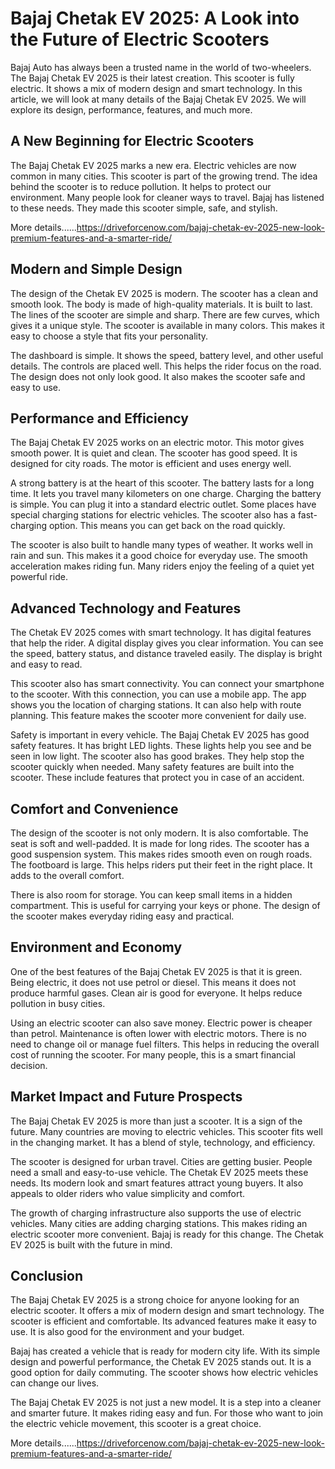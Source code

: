 # Bajaj Chetak EV 2025: A Look into the Future of Electric Scooters

Bajaj Auto has always been a trusted name in the world of two-wheelers. The Bajaj Chetak EV 2025 is their latest creation. This scooter is fully electric. It shows a mix of modern design and smart technology. In this article, we will look at many details of the Bajaj Chetak EV 2025. We will explore its design, performance, features, and much more.

## A New Beginning for Electric Scooters

The Bajaj Chetak EV 2025 marks a new era. Electric vehicles are now common in many cities. This scooter is part of the growing trend. The idea behind the scooter is to reduce pollution. It helps to protect our environment. Many people look for cleaner ways to travel. Bajaj has listened to these needs. They made this scooter simple, safe, and stylish.

More details......https://driveforcenow.com/bajaj-chetak-ev-2025-new-look-premium-features-and-a-smarter-ride/

## Modern and Simple Design

The design of the Chetak EV 2025 is modern. The scooter has a clean and smooth look. The body is made of high-quality materials. It is built to last. The lines of the scooter are simple and sharp. There are few curves, which gives it a unique style. The scooter is available in many colors. This makes it easy to choose a style that fits your personality.

The dashboard is simple. It shows the speed, battery level, and other useful details. The controls are placed well. This helps the rider focus on the road. The design does not only look good. It also makes the scooter safe and easy to use.

## Performance and Efficiency

The Bajaj Chetak EV 2025 works on an electric motor. This motor gives smooth power. It is quiet and clean. The scooter has good speed. It is designed for city roads. The motor is efficient and uses energy well.

A strong battery is at the heart of this scooter. The battery lasts for a long time. It lets you travel many kilometers on one charge. Charging the battery is simple. You can plug it into a standard electric outlet. Some places have special charging stations for electric vehicles. The scooter also has a fast-charging option. This means you can get back on the road quickly.

The scooter is also built to handle many types of weather. It works well in rain and sun. This makes it a good choice for everyday use. The smooth acceleration makes riding fun. Many riders enjoy the feeling of a quiet yet powerful ride.

## Advanced Technology and Features

The Chetak EV 2025 comes with smart technology. It has digital features that help the rider. A digital display gives you clear information. You can see the speed, battery status, and distance traveled easily. The display is bright and easy to read.

This scooter also has smart connectivity. You can connect your smartphone to the scooter. With this connection, you can use a mobile app. The app shows you the location of charging stations. It can also help with route planning. This feature makes the scooter more convenient for daily use.

Safety is important in every vehicle. The Bajaj Chetak EV 2025 has good safety features. It has bright LED lights. These lights help you see and be seen in low light. The scooter also has good brakes. They help stop the scooter quickly when needed. Many safety features are built into the scooter. These include features that protect you in case of an accident.

## Comfort and Convenience

The design of the scooter is not only modern. It is also comfortable. The seat is soft and well-padded. It is made for long rides. The scooter has a good suspension system. This makes rides smooth even on rough roads. The footboard is large. This helps riders put their feet in the right place. It adds to the overall comfort.

There is also room for storage. You can keep small items in a hidden compartment. This is useful for carrying your keys or phone. The design of the scooter makes everyday riding easy and practical.

## Environment and Economy

One of the best features of the Bajaj Chetak EV 2025 is that it is green. Being electric, it does not use petrol or diesel. This means it does not produce harmful gases. Clean air is good for everyone. It helps reduce pollution in busy cities.

Using an electric scooter can also save money. Electric power is cheaper than petrol. Maintenance is often lower with electric motors. There is no need to change oil or manage fuel filters. This helps in reducing the overall cost of running the scooter. For many people, this is a smart financial decision.

## Market Impact and Future Prospects

The Bajaj Chetak EV 2025 is more than just a scooter. It is a sign of the future. Many countries are moving to electric vehicles. This scooter fits well in the changing market. It has a blend of style, technology, and efficiency.

The scooter is designed for urban travel. Cities are getting busier. People need a small and easy-to-use vehicle. The Chetak EV 2025 meets these needs. Its modern look and smart features attract young buyers. It also appeals to older riders who value simplicity and comfort.

The growth of charging infrastructure also supports the use of electric vehicles. Many cities are adding charging stations. This makes riding an electric scooter more convenient. Bajaj is ready for this change. The Chetak EV 2025 is built with the future in mind.

## Conclusion

The Bajaj Chetak EV 2025 is a strong choice for anyone looking for an electric scooter. It offers a mix of modern design and smart technology. The scooter is efficient and comfortable. Its advanced features make it easy to use. It is also good for the environment and your budget.

Bajaj has created a vehicle that is ready for modern city life. With its simple design and powerful performance, the Chetak EV 2025 stands out. It is a good option for daily commuting. The scooter shows how electric vehicles can change our lives.

The Bajaj Chetak EV 2025 is not just a new model. It is a step into a cleaner and smarter future. It makes riding easy and fun. For those who want to join the electric vehicle movement, this scooter is a great choice.

More details......https://driveforcenow.com/bajaj-chetak-ev-2025-new-look-premium-features-and-a-smarter-ride/

